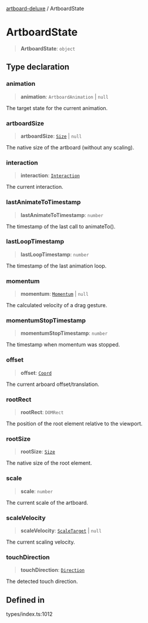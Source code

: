 [artboard-deluxe](../globals.md) / ArtboardState

# ArtboardState

> **ArtboardState**: `object`

## Type declaration

### animation

> **animation**: `ArtboardAnimation` \| `null`

The target state for the current animation.

### artboardSize

> **artboardSize**: [`Size`](Size.md) \| `null`

The native size of the artboard (without any scaling).

### interaction

> **interaction**: [`Interaction`](Interaction.md)

The current interaction.

### lastAnimateToTimestamp

> **lastAnimateToTimestamp**: `number`

The timestamp of the last call to animateTo().

### lastLoopTimestamp

> **lastLoopTimestamp**: `number`

The timestamp of the last animation loop.

### momentum

> **momentum**: [`Momentum`](Momentum.md) \| `null`

The calculated velocity of a drag gesture.

### momentumStopTimestamp

> **momentumStopTimestamp**: `number`

The timestamp when momentum was stopped.

### offset

> **offset**: [`Coord`](Coord.md)

The current arboard offset/translation.

### rootRect

> **rootRect**: `DOMRect`

The position of the root element relative to the viewport.

### rootSize

> **rootSize**: [`Size`](Size.md)

The native size of the root element.

### scale

> **scale**: `number`

The current scale of the artboard.

### scaleVelocity

> **scaleVelocity**: [`ScaleTarget`](ScaleTarget.md) \| `null`

The current scaling velocity.

### touchDirection

> **touchDirection**: [`Direction`](Direction.md)

The detected touch direction.

## Defined in

types/index.ts:1012
